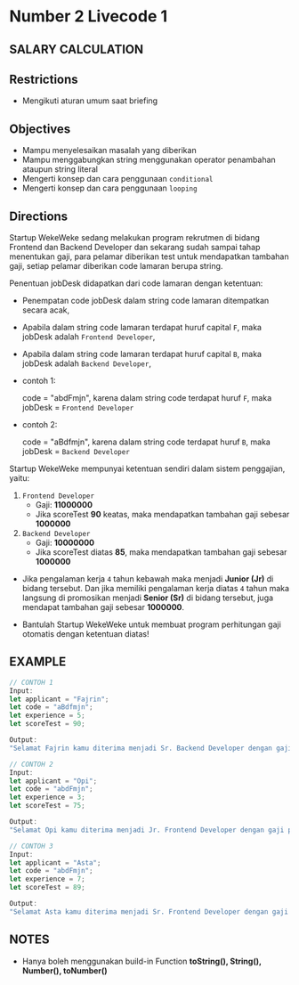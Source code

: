 # Number 2 Livecode 1

## **SALARY CALCULATION**

## Restrictions
- Mengikuti aturan umum saat briefing

## Objectives
- Mampu menyelesaikan masalah yang diberikan
- Mampu menggabungkan string menggunakan operator penambahan ataupun string literal
- Mengerti konsep dan cara penggunaan `conditional`
- Mengerti konsep dan cara penggunaan `looping`

## Directions

Startup WekeWeke sedang melakukan program rekrutmen di bidang Frontend dan Backend Developer dan sekarang sudah sampai tahap menentukan gaji,
para pelamar diberikan test untuk mendapatkan tambahan gaji, setiap pelamar diberikan code lamaran berupa string.

Penentuan jobDesk didapatkan dari code lamaran dengan ketentuan:
- Penempatan code jobDesk dalam string code lamaran ditempatkan secara acak,
- Apabila dalam string code lamaran terdapat huruf capital `F`, maka jobDesk adalah `Frontend Developer`,
- Apabila dalam string code lamaran terdapat huruf capital `B`, maka jobDesk adalah `Backend Developer`,
- contoh 1:

   code = "abdFmjn", karena dalam string code terdapat huruf `F`, maka jobDesk = `Frontend Developer`

- contoh 2:

   code = "aBdfmjn", karena dalam string code terdapat huruf `B`, maka jobDesk = `Backend Developer`

Startup WekeWeke mempunyai ketentuan sendiri dalam sistem penggajian, yaitu:

1. `Frontend Developer`
   - Gaji: **11000000**
   - Jika scoreTest **90** keatas, maka mendapatkan tambahan gaji sebesar **1000000**
2. `Backend Developer`
   - Gaji: **10000000**
   - Jika scoreTest diatas **85**, maka mendapatkan tambahan gaji sebesar **1000000**

- Jika pengalaman kerja `4` tahun kebawah maka menjadi **Junior (Jr)** di bidang tersebut. Dan jika memiliki pengalaman kerja diatas `4` tahun maka langsung di promosikan menjadi **Senior (Sr)** di bidang tersebut, juga mendapat tambahan gaji sebesar **1000000**.

- Bantulah Startup WekeWeke untuk membuat program perhitungan gaji otomatis dengan ketentuan diatas!

## EXAMPLE

```js
// CONTOH 1
Input:
let applicant = "Fajrin";
let code = "aBdfmjn";
let experience = 5;
let scoreTest = 90;

Output:
"Selamat Fajrin kamu diterima menjadi Sr. Backend Developer dengan gaji pokok sebesar 12000000."

// CONTOH 2
Input:
let applicant = "Opi";
let code = "abdFmjn";
let experience = 3;
let scoreTest = 75;

Output:
"Selamat Opi kamu diterima menjadi Jr. Frontend Developer dengan gaji pokok sebesar 11000000."

// CONTOH 3
Input:
let applicant = "Asta";
let code = "abdFmjn";
let experience = 7;
let scoreTest = 89;

Output:
"Selamat Asta kamu diterima menjadi Sr. Frontend Developer dengan gaji pokok sebesar 12000000."
```

## NOTES

- Hanya boleh menggunakan build-in Function **toString(), String(), Number(), toNumber()**